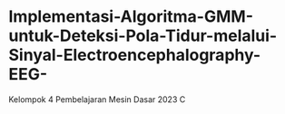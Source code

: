 # Implementasi-Algoritma-GMM-untuk-Deteksi-Pola-Tidur-melalui-Sinyal-Electroencephalography-EEG-

Kelompok 4 Pembelajaran Mesin Dasar 2023 C
